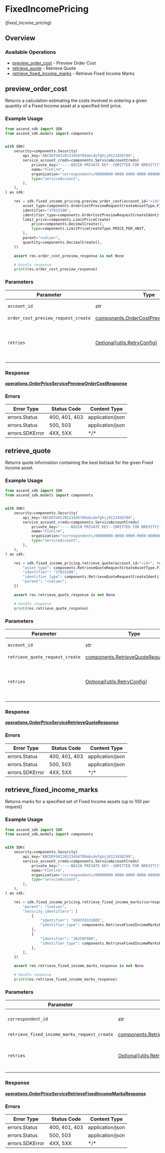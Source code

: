# FixedIncomePricing
(*fixed_income_pricing*)

## Overview

### Available Operations

* [preview_order_cost](#preview_order_cost) - Preview Order Cost
* [retrieve_quote](#retrieve_quote) - Retrieve Quote
* [retrieve_fixed_income_marks](#retrieve_fixed_income_marks) - Retrieve Fixed Income Marks

## preview_order_cost

Returns a calculation estimating the costs involved in ordering a given quantity of a Fixed Income asset at a specified limit price.

### Example Usage

<!-- UsageSnippet language="python" operationID="OrderPriceService_PreviewOrderCost" method="post" path="/trading/v1/accounts/{account_id}/orders:previewOrderCost" -->
```python
from ascend_sdk import SDK
from ascend_sdk.models import components


with SDK(
    security=components.Security(
        api_key="ABCDEFGHIJ0123456789abcdefghij0123456789",
        service_account_creds=components.ServiceAccountCreds(
            private_key="-----BEGIN PRIVATE KEY--{OMITTED FOR BREVITY}",
            name="FinFirm",
            organization="correspondents/00000000-0000-0000-0000-000000000000",
            type="serviceAccount",
        ),
    ),
) as sdk:

    res = sdk.fixed_income_pricing.preview_order_cost(account_id="<id>", order_cost_preview_request_create=components.OrderCostPreviewRequestCreate(
        asset_type=components.OrderCostPreviewRequestCreateAssetType.FIXED_INCOME,
        identifier="37833100",
        identifier_type=components.OrderCostPreviewRequestCreateIdentifierType.CUSIP,
        limit_price=components.LimitPriceCreate(
            price=components.DecimalCreate(),
            type=components.LimitPriceCreateType.PRICE_PER_UNIT,
        ),
        parent="<value>",
        quantity=components.DecimalCreate(),
    ))

    assert res.order_cost_preview_response is not None

    # Handle response
    print(res.order_cost_preview_response)

```

### Parameters

| Parameter                                                                                            | Type                                                                                                 | Required                                                                                             | Description                                                                                          |
| ---------------------------------------------------------------------------------------------------- | ---------------------------------------------------------------------------------------------------- | ---------------------------------------------------------------------------------------------------- | ---------------------------------------------------------------------------------------------------- |
| `account_id`                                                                                         | *str*                                                                                                | :heavy_check_mark:                                                                                   | The account id.                                                                                      |
| `order_cost_preview_request_create`                                                                  | [components.OrderCostPreviewRequestCreate](../../models/components/ordercostpreviewrequestcreate.md) | :heavy_check_mark:                                                                                   | N/A                                                                                                  |
| `retries`                                                                                            | [Optional[utils.RetryConfig]](../../models/utils/retryconfig.md)                                     | :heavy_minus_sign:                                                                                   | Configuration to override the default retry behavior of the client.                                  |

### Response

**[operations.OrderPriceServicePreviewOrderCostResponse](../../models/operations/orderpriceservicepreviewordercostresponse.md)**

### Errors

| Error Type       | Status Code      | Content Type     |
| ---------------- | ---------------- | ---------------- |
| errors.Status    | 400, 401, 403    | application/json |
| errors.Status    | 500, 503         | application/json |
| errors.SDKError  | 4XX, 5XX         | \*/\*            |

## retrieve_quote

Returns quote information containing the best bid/ask for the given Fixed Income asset.

### Example Usage

<!-- UsageSnippet language="python" operationID="OrderPriceService_RetrieveQuote" method="post" path="/trading/v1/accounts/{account_id}/orders:retrieveAssetQuote" -->
```python
from ascend_sdk import SDK
from ascend_sdk.models import components


with SDK(
    security=components.Security(
        api_key="ABCDEFGHIJ0123456789abcdefghij0123456789",
        service_account_creds=components.ServiceAccountCreds(
            private_key="-----BEGIN PRIVATE KEY--{OMITTED FOR BREVITY}",
            name="FinFirm",
            organization="correspondents/00000000-0000-0000-0000-000000000000",
            type="serviceAccount",
        ),
    ),
) as sdk:

    res = sdk.fixed_income_pricing.retrieve_quote(account_id="<id>", retrieve_quote_request_create={
        "asset_type": components.RetrieveQuoteRequestCreateAssetType.FIXED_INCOME,
        "identifier": "37833100",
        "identifier_type": components.RetrieveQuoteRequestCreateIdentifierType.CUSIP,
        "parent": "<value>",
    })

    assert res.retrieve_quote_response is not None

    # Handle response
    print(res.retrieve_quote_response)

```

### Parameters

| Parameter                                                                                      | Type                                                                                           | Required                                                                                       | Description                                                                                    |
| ---------------------------------------------------------------------------------------------- | ---------------------------------------------------------------------------------------------- | ---------------------------------------------------------------------------------------------- | ---------------------------------------------------------------------------------------------- |
| `account_id`                                                                                   | *str*                                                                                          | :heavy_check_mark:                                                                             | The account id.                                                                                |
| `retrieve_quote_request_create`                                                                | [components.RetrieveQuoteRequestCreate](../../models/components/retrievequoterequestcreate.md) | :heavy_check_mark:                                                                             | N/A                                                                                            |
| `retries`                                                                                      | [Optional[utils.RetryConfig]](../../models/utils/retryconfig.md)                               | :heavy_minus_sign:                                                                             | Configuration to override the default retry behavior of the client.                            |

### Response

**[operations.OrderPriceServiceRetrieveQuoteResponse](../../models/operations/orderpriceserviceretrievequoteresponse.md)**

### Errors

| Error Type       | Status Code      | Content Type     |
| ---------------- | ---------------- | ---------------- |
| errors.Status    | 400, 401, 403    | application/json |
| errors.Status    | 500, 503         | application/json |
| errors.SDKError  | 4XX, 5XX         | \*/\*            |

## retrieve_fixed_income_marks

Returns marks for a specified set of Fixed Income assets (up to 100 per request)

### Example Usage

<!-- UsageSnippet language="python" operationID="OrderPriceService_RetrieveFixedIncomeMarks" method="post" path="/trading/v1/correspondents/{correspondent_id}/prices:retrieveFixedIncomeMarks" -->
```python
from ascend_sdk import SDK
from ascend_sdk.models import components


with SDK(
    security=components.Security(
        api_key="ABCDEFGHIJ0123456789abcdefghij0123456789",
        service_account_creds=components.ServiceAccountCreds(
            private_key="-----BEGIN PRIVATE KEY--{OMITTED FOR BREVITY}",
            name="FinFirm",
            organization="correspondents/00000000-0000-0000-0000-000000000000",
            type="serviceAccount",
        ),
    ),
) as sdk:

    res = sdk.fixed_income_pricing.retrieve_fixed_income_marks(correspondent_id="<id>", retrieve_fixed_income_marks_request_create={
        "parent": "<value>",
        "security_identifiers": [
            {
                "identifier": "US0378331005",
                "identifier_type": components.RetrieveFixedIncomeMarksRequestSecurityIdentifiersCreateIdentifierType.ISIN,
            },
            {
                "identifier": "38259P508",
                "identifier_type": components.RetrieveFixedIncomeMarksRequestSecurityIdentifiersCreateIdentifierType.CUSIP,
            },
        ],
    })

    assert res.retrieve_fixed_income_marks_response is not None

    # Handle response
    print(res.retrieve_fixed_income_marks_response)

```

### Parameters

| Parameter                                                                                                            | Type                                                                                                                 | Required                                                                                                             | Description                                                                                                          |
| -------------------------------------------------------------------------------------------------------------------- | -------------------------------------------------------------------------------------------------------------------- | -------------------------------------------------------------------------------------------------------------------- | -------------------------------------------------------------------------------------------------------------------- |
| `correspondent_id`                                                                                                   | *str*                                                                                                                | :heavy_check_mark:                                                                                                   | The correspondent id.                                                                                                |
| `retrieve_fixed_income_marks_request_create`                                                                         | [components.RetrieveFixedIncomeMarksRequestCreate](../../models/components/retrievefixedincomemarksrequestcreate.md) | :heavy_check_mark:                                                                                                   | N/A                                                                                                                  |
| `retries`                                                                                                            | [Optional[utils.RetryConfig]](../../models/utils/retryconfig.md)                                                     | :heavy_minus_sign:                                                                                                   | Configuration to override the default retry behavior of the client.                                                  |

### Response

**[operations.OrderPriceServiceRetrieveFixedIncomeMarksResponse](../../models/operations/orderpriceserviceretrievefixedincomemarksresponse.md)**

### Errors

| Error Type       | Status Code      | Content Type     |
| ---------------- | ---------------- | ---------------- |
| errors.Status    | 400, 401, 403    | application/json |
| errors.Status    | 500, 503         | application/json |
| errors.SDKError  | 4XX, 5XX         | \*/\*            |